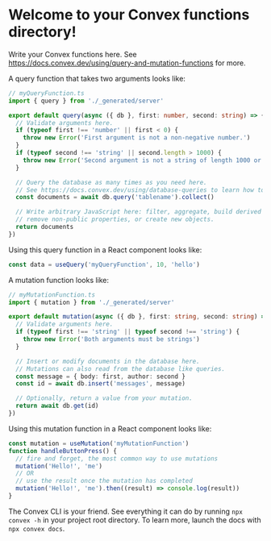# Welcome to your Convex functions directory!

Write your Convex functions here. See
https://docs.convex.dev/using/query-and-mutation-functions for more.

A query function that takes two arguments looks like:

```typescript
// myQueryFunction.ts
import { query } from './_generated/server'

export default query(async ({ db }, first: number, second: string) => {
  // Validate arguments here.
  if (typeof first !== 'number' || first < 0) {
    throw new Error('First argument is not a non-negative number.')
  }
  if (typeof second !== 'string' || second.length > 1000) {
    throw new Error('Second argument is not a string of length 1000 or less.')
  }

  // Query the database as many times as you need here.
  // See https://docs.convex.dev/using/database-queries to learn how to write queries.
  const documents = await db.query('tablename').collect()

  // Write arbitrary JavaScript here: filter, aggregate, build derived data,
  // remove non-public properties, or create new objects.
  return documents
})
```

Using this query function in a React component looks like:

```typescript
const data = useQuery('myQueryFunction', 10, 'hello')
```

A mutation function looks like:

```typescript
// myMutationFunction.ts
import { mutation } from './_generated/server'

export default mutation(async ({ db }, first: string, second: string) => {
  // Validate arguments here.
  if (typeof first !== 'string' || typeof second !== 'string') {
    throw new Error('Both arguments must be strings')
  }

  // Insert or modify documents in the database here.
  // Mutations can also read from the database like queries.
  const message = { body: first, author: second }
  const id = await db.insert('messages', message)

  // Optionally, return a value from your mutation.
  return await db.get(id)
})
```

Using this mutation function in a React component looks like:

```typescript
const mutation = useMutation('myMutationFunction')
function handleButtonPress() {
  // fire and forget, the most common way to use mutations
  mutation('Hello!', 'me')
  // OR
  // use the result once the mutation has completed
  mutation('Hello!', 'me').then((result) => console.log(result))
}
```

The Convex CLI is your friend. See everything it can do by running
`npx convex -h` in your project root directory. To learn more, launch the docs
with `npx convex docs`.

